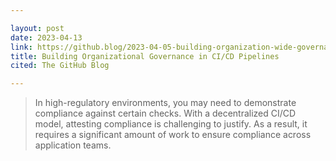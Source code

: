```yaml
---

layout: post
date: 2023-04-13
link: https://github.blog/2023-04-05-building-organization-wide-governance-and-re-use-for-ci-cd-and-automation-with-github-actions/
title: Building Organizational Governance in CI/CD Pipelines
cited: The GitHub Blog

---
```


> In high-regulatory environments, you may need to demonstrate compliance against certain checks. With a decentralized CI/CD model, attesting compliance is challenging to justify. As a result, it requires a significant amount of work to ensure compliance across application teams.
